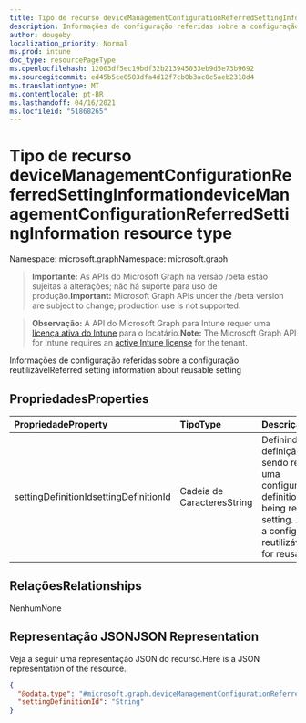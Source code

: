 ```yaml
---
title: Tipo de recurso deviceManagementConfigurationReferredSettingInformation
description: Informações de configuração referidas sobre a configuração reutilizável
author: dougeby
localization_priority: Normal
ms.prod: intune
doc_type: resourcePageType
ms.openlocfilehash: 12003df5ec19bdf32b213945033eb9d5e73b9692
ms.sourcegitcommit: ed45b5ce0583dfa4d12f7cb0b3ac0c5aeb2318d4
ms.translationtype: MT
ms.contentlocale: pt-BR
ms.lasthandoff: 04/16/2021
ms.locfileid: "51868265"
---
```

# <a name="devicemanagementconfigurationreferredsettinginformation-resource-type"></a><span data-ttu-id="1f891-103">Tipo de recurso deviceManagementConfigurationReferredSettingInformation</span><span class="sxs-lookup"><span data-stu-id="1f891-103">deviceManagementConfigurationReferredSettingInformation resource type</span></span>

<span data-ttu-id="1f891-104">Namespace: microsoft.graph</span><span class="sxs-lookup"><span data-stu-id="1f891-104">Namespace: microsoft.graph</span></span>

> <span data-ttu-id="1f891-105">**Importante:** As APIs do Microsoft Graph na versão /beta estão sujeitas a alterações; não há suporte para uso de produção.</span><span class="sxs-lookup"><span data-stu-id="1f891-105">**Important:** Microsoft Graph APIs under the /beta version are subject to change; production use is not supported.</span></span>

> <span data-ttu-id="1f891-106">**Observação:** A API do Microsoft Graph para Intune requer uma [licença ativa do Intune](https://go.microsoft.com/fwlink/?linkid=839381) para o locatário.</span><span class="sxs-lookup"><span data-stu-id="1f891-106">**Note:** The Microsoft Graph API for Intune requires an [active Intune license](https://go.microsoft.com/fwlink/?linkid=839381) for the tenant.</span></span>

<span data-ttu-id="1f891-107">Informações de configuração referidas sobre a configuração reutilizável</span><span class="sxs-lookup"><span data-stu-id="1f891-107">Referred setting information about reusable setting</span></span>

## <a name="properties"></a><span data-ttu-id="1f891-108">Propriedades</span><span class="sxs-lookup"><span data-stu-id="1f891-108">Properties</span></span>
|<span data-ttu-id="1f891-109">Propriedade</span><span class="sxs-lookup"><span data-stu-id="1f891-109">Property</span></span>|<span data-ttu-id="1f891-110">Tipo</span><span class="sxs-lookup"><span data-stu-id="1f891-110">Type</span></span>|<span data-ttu-id="1f891-111">Descrição</span><span class="sxs-lookup"><span data-stu-id="1f891-111">Description</span></span>|
|:---|:---|:---|
|<span data-ttu-id="1f891-112">settingDefinitionId</span><span class="sxs-lookup"><span data-stu-id="1f891-112">settingDefinitionId</span></span>|<span data-ttu-id="1f891-113">Cadeia de Caracteres</span><span class="sxs-lookup"><span data-stu-id="1f891-113">String</span></span>|<span data-ttu-id="1f891-114">Definindo a id de definição que está sendo referenciada a uma configuração.</span><span class="sxs-lookup"><span data-stu-id="1f891-114">Setting definition id that is being referred to a setting.</span></span> <span data-ttu-id="1f891-115">Aplicável para a configuração reutilizável</span><span class="sxs-lookup"><span data-stu-id="1f891-115">Applicable for reusable setting</span></span>|

## <a name="relationships"></a><span data-ttu-id="1f891-116">Relações</span><span class="sxs-lookup"><span data-stu-id="1f891-116">Relationships</span></span>
<span data-ttu-id="1f891-117">Nenhum</span><span class="sxs-lookup"><span data-stu-id="1f891-117">None</span></span>

## <a name="json-representation"></a><span data-ttu-id="1f891-118">Representação JSON</span><span class="sxs-lookup"><span data-stu-id="1f891-118">JSON Representation</span></span>
<span data-ttu-id="1f891-119">Veja a seguir uma representação JSON do recurso.</span><span class="sxs-lookup"><span data-stu-id="1f891-119">Here is a JSON representation of the resource.</span></span>
<!-- {
  "blockType": "resource",
  "@odata.type": "microsoft.graph.deviceManagementConfigurationReferredSettingInformation"
}
-->
``` json
{
  "@odata.type": "#microsoft.graph.deviceManagementConfigurationReferredSettingInformation",
  "settingDefinitionId": "String"
}
```




